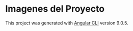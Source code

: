 # Imagenes del Proyecto

This project was generated with [Angular CLI](https://github.com/angular/angular-cli) version 9.0.5.




